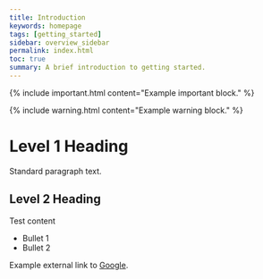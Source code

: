 ```yaml
---
title: Introduction
keywords: homepage
tags: [getting_started]
sidebar: overview_sidebar
permalink: index.html
toc: true
summary: A brief introduction to getting started.
---
```


{% include important.html content="Example important block." %}

{% include warning.html content="Example warning block." %}

# Level 1 Heading #

Standard paragraph text.

## Level 2 Heading ##

Test content

* Bullet 1
* Bullet 2

Example external link to [Google](http://www.google.com).

